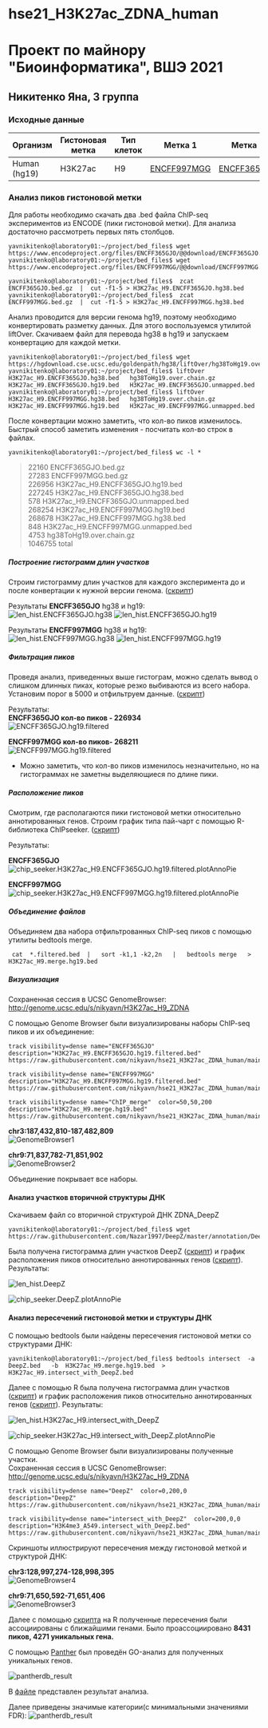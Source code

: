 # hse21_H3K27ac_ZDNA_human
# Проект по майнору "Биоинформатика", ВШЭ 2021
## Никитенко Яна, 3 группа

### Исходные данные

| Организм | Гистоновая метка | Тип клеток | Метка 1 | Метка 2 | Структура ДНК |
| -------- | ------------- | ---------------- | ---------- | ------- | ------- |
| Human (hg19) | H3K27ac | H9  | [ENCFF997MGG](https://www.encodeproject.org/files/ENCFF997MGG/) | [ENCFF365GJO](https://www.encodeproject.org/files/ENCFF365GJO/) | ZDNA_DeepZ|


### Анализ пиков гистоновой метки
Для работы необходимо скачать два .bed файла ChIP-seq экспериментов из ENCODE (пики гистоновой метки). Для анализа достаточно рассмотреть первых пять столбцов.
```
yavnikitenko@laboratory01:~/project/bed_files$ wget https://www.encodeproject.org/files/ENCFF365GJO/@@download/ENCFF365GJO.bed.gz
yavnikitenko@laboratory01:~/project/bed_files$ wget https://www.encodeproject.org/files/ENCFF997MGG/@@download/ENCFF997MGG.bed.gz

yavnikitenko@laboratory01:~/project/bed_files$  zcat ENCFF365GJO.bed.gz  |  cut -f1-5 > H3K27ac_H9.ENCFF365GJO.hg38.bed
yavnikitenko@laboratory01:~/project/bed_files$  zcat ENCFF997MGG.bed.gz  |  cut -f1-5 > H3K27ac_H9.ENCFF997MGG.hg38.bed
```
Анализ проводится для версии генома hg19, поэтому необходимо конвертировать разметку данных. Для этого воспользуемся утилитой liftOver. 
Скачиваем файл для перевода hg38 в hg19 и запускаем конвертацию для каждой метки.
```
yavnikitenko@laboratory01:~/project/bed_files$ wget https://hgdownload.cse.ucsc.edu/goldenpath/hg38/liftOver/hg38ToHg19.over.chain.gz
yavnikitenko@laboratory01:~/project/bed_files$ liftOver   H3K27ac_H9.ENCFF365GJO.hg38.bed   hg38ToHg19.over.chain.gz   H3K27ac_H9.ENCFF365GJO.hg19.bed   H3K27ac_H9.ENCFF365GJO.unmapped.bed
yavnikitenko@laboratory01:~/project/bed_files$ liftOver   H3K27ac_H9.ENCFF997MGG.hg38.bed   hg38ToHg19.over.chain.gz   H3K27ac_H9.ENCFF997MGG.hg19.bed   H3K27ac_H9.ENCFF997MGG.unmapped.bed
```
После конвертации можно заметить, что кол-во пиков изменилось. Быстрый способ заметить изменения - посчитать кол-во строк в файлах.
```
yavnikitenko@laboratory01:~/project/bed_files$ wc -l *
```
>   22160 ENCFF365GJO.bed.gz<br/>
>   27283 ENCFF997MGG.bed.gz<br/>
>  226956 H3K27ac_H9.ENCFF365GJO.hg19.bed<br/>
>  227245 H3K27ac_H9.ENCFF365GJO.hg38.bed<br/>
>     578 H3K27ac_H9.ENCFF365GJO.unmapped.bed<br/>
>  268254 H3K27ac_H9.ENCFF997MGG.hg19.bed<br/>
>  268678 H3K27ac_H9.ENCFF997MGG.hg38.bed<br/>
>     848 H3K27ac_H9.ENCFF997MGG.unmapped.bed<br/>
>    4753 hg38ToHg19.over.chain.gz<br/>
> 1046755 total<br/>

##### Построение гистограмм длин участков
Строим гистограмму длин участков для каждого эксперимента до и после конвертации к нужной версии генома. ([скрипт](src/len_hist.R))

Результаты **ENCFF365GJO** hg38 и hg19:<br/>
![len_hist.ENCFF365GJO.hg38](images/len_hist.H3K27ac_H9.ENCFF365GJO.hg38-1.png)
![len_hist.ENCFF365GJO.hg19](images/len_hist.H3K27ac_H9.ENCFF365GJO.hg19-1.png)

Результаты **ENCFF997MGG** hg38 и hg19:<br/>
![len_hist.ENCFF997MGG.hg38](images/len_hist.H3K27ac_H9.ENCFF997MGG.hg38-1.png)
![len_hist.ENCFF997MGG.hg19](images/len_hist.H3K27ac_H9.ENCFF997MGG.hg19-1.png)

##### Фильтрация пиков
Проведя анализ, приведенных выше гистограм, можно сделать вывод о слишком длинных пиках, которые резко выбиваются из всего набора. 
Установим порог в 5000 и отфильтруем данные. ([скрипт](/src/rm_outliers.R))

Результаты:<br/>
**ENCFF365GJO кол-во пиков - 226934**<br/>
![ENCFF365GJO.hg19.filtered](images/len_hist.H3K27ac_H9.ENCFF365GJO.hg19.filtered-1.png)

**ENCFF997MGG кол-во пиков- 268211**<br/>
![ENCFF997MGG.hg19.filtered](images/len_hist.H3K27ac_H9.ENCFF997MGG.hg19.filtered-1.png)

- Можно заметить, что кол-во пиков изменилось незначительно, но на гистограммах не заметны выделяющиеся по длине пики.

##### Расположение пиков

Смотрим, где располагаются пики гистоновой метки относительно аннотированных генов. Строим график типа пай-чарт с помощью R-библиотека ChIPseeker. ([скрипт](src/chip_seeker.R))

Результаты:

**ENCFF365GJO**<br/>
![chip_seeker.H3K27ac_H9.ENCFF365GJO.hg19.filtered.plotAnnoPie](images/chip_seeker.H3K27ac_H9.ENCFF365GJO.hg19.filtered.plotAnnoPie.png)

**ENCFF997MGG**<br/>
![chip_seeker.H3K27ac_H9.ENCFF997MGG.hg19.filtered.plotAnnoPie](images/chip_seeker.H3K27ac_H9.ENCFF997MGG.hg19.filtered.plotAnnoPie.png)

##### Объединение файлов

Объединяем два набора отфильтрованных ChIP-seq пиков с помощью утилиты bedtools merge.

```
 cat  *.filtered.bed  |   sort -k1,1 -k2,2n   |   bedtools merge   >  H3K27ac_H9.merge.hg19.bed
```

##### Визуализация

Сохраненная сессия в UCSC GenomeBrowser: http://genome.ucsc.edu/s/nikyavn/H3K27ac_H9_ZDNA

С помощью Genome Browser были визуализированы наборы ChIP-seq пиков и их объединение:

```
track visibility=dense name="ENCFF365GJO"  description="H3K27ac_H9.ENCFF365GJO.hg19.filtered.bed"
https://raw.githubusercontent.com/nikyavn/hse21_H3K27ac_ZDNA_human/main/data/H3K27ac_H9.ENCFF365GJO.hg19.filtered.bed

track visibility=dense name="ENCFF997MGG"  description="H3K27ac_H9.ENCFF997MGG.hg19.filtered.bed"
https://raw.githubusercontent.com/nikyavn/hse21_H3K27ac_ZDNA_human/main/data/H3K27ac_H9.ENCFF997MGG.hg19.filtered.bed

track visibility=dense name="ChIP_merge"  color=50,50,200   description="H3K27ac_H9.merge.hg19.bed"
https://raw.githubusercontent.com/nikyavn/hse21_H3K27ac_ZDNA_human/main/data/H3K27ac_H9.merge.hg19.bed

```
**chr3:187,432,810-187,482,809**<br/>
![GenomeBrowser1](images/GenomeBrowser1.png)

**chr9:71,837,782-71,851,902**<br/>
![GenomeBrowser2](images/GenomeBrowser2.png)

Объединение покрывает все наборы.

#### Анализ участков вторичной структуры ДНК

Скачиваем файл со вторичной структурой ДНК ZDNA_DeepZ

```
yavnikitenko@laboratory01:~/project/bed_files$ wget https://raw.githubusercontent.com/Nazar1997/DeepZ/master/annotation/DeepZ.bed
```

Была получена гистограмма длин участков DeepZ ([скрипт](src/len_hist.R)) и график расположения пиков относительно аннотированных генов ([скрипт](src/chip_seeker.R)).
Результаты:

![len_hist.DeepZ](images/len_hist.DeepZ-1.png)

![chip_seeker.DeepZ.plotAnnoPie](images/chip_seeker.DeepZ.plotAnnoPie.png)

#### Анализ пересечений гистоновой метки и структуры ДНК

С помощью bedtools были найдены пересечения гистоновой метки со структурами ДНК:
```
yavnikitenko@laboratory01:~/project/bed_files$ bedtools intersect  -a DeepZ.bed   -b  H3K27ac_H9.merge.hg19.bed  >  H3K27ac_H9.intersect_with_DeepZ.bed
```

Далее с помощью R была получена гистограмма длин участков ([скрипт](src/len_hist.R)) и график расположения пиков относительно аннотированных генов ([скрипт](src/chip_seeker.R)). 
Результаты:

![len_hist.H3K27ac_H9.intersect_with_DeepZ](images/len_hist.H3K27ac_H9.intersect_with_DeepZ.png)

![chip_seeker.H3K27ac_H9.intersect_with_DeepZ.plotAnnoPie](images/chip_seeker.H3K27ac_H9.intersect_with_DeepZ.plotAnnoPie.png)

С помощью Genome Browser были визуализированы полученные участки.<br/>
Сохраненная сессия в UCSC GenomeBrowser: http://genome.ucsc.edu/s/nikyavn/H3K27ac_H9_ZDNA

```
track visibility=dense name="DeepZ"  color=0,200,0  description="DeepZ"
https://raw.githubusercontent.com/nikyavn/hse21_H3K27ac_ZDNA_human/main/data/DeepZ.bed

track visibility=dense name="intersect_with_DeepZ"  color=200,0,0  description="H3K4me3_A549.intersect_with_DeepZ.bed"
https://raw.githubusercontent.com/nikyavn/hse21_H3K27ac_ZDNA_human/main/data/H3K27ac_H9.intersect_with_DeepZ.bed
```

Скриншоты иллюстрируют пересечения между гистоновой меткой и структурой ДНК:

**chr3:128,997,274-128,998,395**<br/>
![GenomeBrowser4](images/GenomeBrowser4.png)

**chr9:71,650,592-71,651,406**<br/>
![GenomeBrowser3](images/GenomeBrowser3.png)


Далее с помощью [скрипта](src/ChIPpeakAnno.R) на R полученные пересечения были ассоциированы с ближайшими генами. Было проассоциировано **8431 пиков, 4271 уникальных гена.**

С помощью [Panther](http://pantherdb.org/) был проведён GO-анализ для полученных уникальных генов. 

![pantherdb_result](images/GO_analysis.png)

В [файле](data/pantherdb_GO_analysis.txt) представлен результат анализа. 

Далее приведены значимые категории(c минимальными значениями FDR):
![pantherdb_result](images/GO_analysis_1.png)

